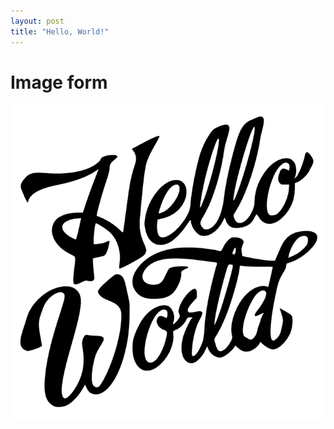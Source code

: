 ```yaml
---
layout: post
title: "Hello, World!"
---
```


# Image form

![hello,world!](https://github.com/ChaseElander/ChaseElander.github.io/blob/master/World.PNG)
